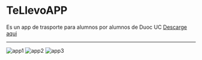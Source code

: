 # TeLlevoAPP

Es un app de trasporte para alumnos por alumnos de Duoc UC <a href="https://drive.google.com/file/d/1l37TkQ9ewUfnA4KcBEDpYr_EHg5Em24Q/view?usp=share_link">Descarge aqui</a>
<hr/>


![app1](https://user-images.githubusercontent.com/34170683/216192014-85de431d-4c4f-4ce4-84cc-27edaadce5df.png)
![app2](https://user-images.githubusercontent.com/34170683/216192020-800279ae-f50a-4791-8ec1-ed5caa3a771a.png)
![app3](https://user-images.githubusercontent.com/34170683/216192021-a915850e-a6e8-4f4d-a6b0-aace75eee632.png)
